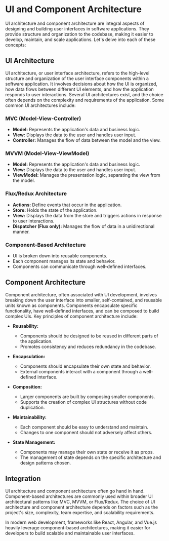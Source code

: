 # UI and Component Architecture

UI architecture and component architecture are integral aspects of designing and building user interfaces in software applications. They provide structure and organization to the codebase, making it easier to develop, maintain, and scale applications. Let's delve into each of these concepts:

## UI Architecture

UI architecture, or user interface architecture, refers to the high-level structure and organization of the user interface components within a software application. It involves decisions about how the UI is organized, how data flows between different UI elements, and how the application responds to user interactions. Several UI architectures exist, and the choice often depends on the complexity and requirements of the application. Some common UI architectures include:

### MVC (Model-View-Controller)

- **Model:** Represents the application's data and business logic.
- **View:** Displays the data to the user and handles user input.
- **Controller:** Manages the flow of data between the model and the view.

### MVVM (Model-View-ViewModel)

- **Model:** Represents the application's data and business logic.
- **View:** Displays the data to the user and handles user input.
- **ViewModel:** Manages the presentation logic, separating the view from the model.

### Flux/Redux Architecture

- **Actions:** Define events that occur in the application.
- **Store:** Holds the state of the application.
- **View:** Displays the data from the store and triggers actions in response to user interactions.
- **Dispatcher (Flux only):** Manages the flow of data in a unidirectional manner.

### Component-Based Architecture

- UI is broken down into reusable components.
- Each component manages its state and behavior.
- Components can communicate through well-defined interfaces.

## Component Architecture

Component architecture, often associated with UI development, involves breaking down the user interface into smaller, self-contained, and reusable units known as components. Components encapsulate specific functionality, have well-defined interfaces, and can be composed to build complex UIs. Key principles of component architecture include:

- **Reusability:**
  - Components should be designed to be reused in different parts of the application.
  - Promotes consistency and reduces redundancy in the codebase.

- **Encapsulation:**
  - Components should encapsulate their own state and behavior.
  - External components interact with a component through a well-defined interface.

- **Composition:**
  - Larger components are built by composing smaller components.
  - Supports the creation of complex UI structures without code duplication.

- **Maintainability:**
  - Each component should be easy to understand and maintain.
  - Changes to one component should not adversely affect others.

- **State Management:**
  - Components may manage their own state or receive it as props.
  - The management of state depends on the specific architecture and design patterns chosen.

## Integration

UI architecture and component architecture often go hand in hand. Component-based architectures are commonly used within broader UI architectural patterns like MVC, MVVM, or Flux/Redux. The choice of UI architecture and component architecture depends on factors such as the project's size, complexity, team expertise, and scalability requirements.

In modern web development, frameworks like React, Angular, and Vue.js heavily leverage component-based architectures, making it easier for developers to build scalable and maintainable user interfaces.
